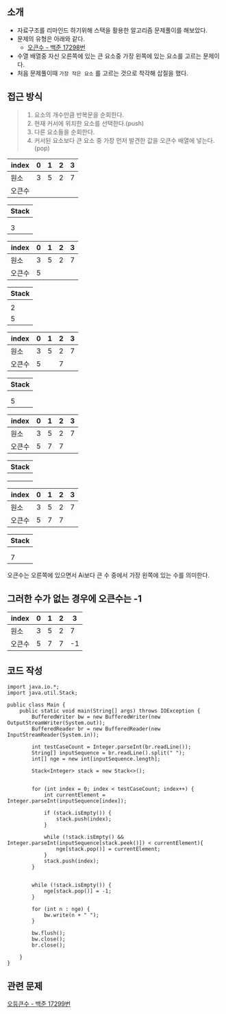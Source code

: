 

## 소개

- 자료구조를 리마인드 하기위해 스택을 활용한 알고리즘 문제풀이를 해보았다.
- 문제의 유형은 아래와 같다.
  - [오큰수 - 백준 17298번](https://www.acmicpc.net/problem/17298)
- 수열 배열중 자신 오른쪽에 있는 큰 요소중 가장 왼쪽에 있는 요소를 고르는 문제이다. 
- 처음 문제풀이때 `가장 작은 요소` 를 고르는 것으로 착각해 삽질을 했다.

## 접근 방식

> 1. 요소의 개수만큼 반복문을 순회한다.
> 2. 현재 커서에 위치한 요소를 선택한다.(push)
> 3. 다른 요소들을 순회한다.
> 4. 커서된 요소보다 큰 요소 중 가장 먼저 발견한 값을 오큰수 배열에 넣는다.(pop)

| index  | 0    | 1    | 2    | 3    |
| ------ | ---- | ---- | ---- | ---- |
| 원소   | 3    | 5    | 2    | 7    |
| 오큰수 |      |      |      |      |



| Stack |
| ----- |
|       |
|       |
| 3     |



| index  | 0    | 1    | 2    | 3    |
| ------ | ---- | ---- | ---- | ---- |
| 원소   | 3    | 5    | 2    | 7    |
| 오큰수 | 5    |      |      |      |



| Stack |
| ----- |
|       |
| 2     |
| 5     |



| index  | 0    | 1    | 2    | 3    |
| ------ | ---- | ---- | ---- | ---- |
| 원소   | 3    | 5    | 2    | 7    |
| 오큰수 | 5    |      | 7    |      |



| Stack |
| ----- |
|       |
|       |
| 5     |





| index  | 0    | 1    | 2    | 3    |
| ------ | ---- | ---- | ---- | ---- |
| 원소   | 3    | 5    | 2    | 7    |
| 오큰수 | 5    | 7    | 7    |      |



| Stack |
| ----- |
|       |
|       |
|       |



| index  | 0    | 1    | 2    | 3    |
| ------ | ---- | ---- | ---- | ---- |
| 원소   | 3    | 5    | 2    | 7    |
| 오큰수 | 5    | 7    | 7    |      |



| Stack |
| ----- |
|       |
|       |
| 7     |



오큰수는 오른쪽에 있으면서 Ai보다 큰 수 중에서 가장 왼쪽에 있는 수를 의미한다. 

## 그러한 수가 없는 경우에 오큰수는  -1

| index  | 0    | 1    | 2    | 3    |
| ------ | ---- | ---- | ---- | ---- |
| 원소   | 3    | 5    | 2    | 7    |
| 오큰수 | 5    | 7    | 7    | -1   |



## 코드 작성

```
import java.io.*;
import java.util.Stack;

public class Main {
    public static void main(String[] args) throws IOException {
        BufferedWriter bw = new BufferedWriter(new OutputStreamWriter(System.out));
        BufferedReader br = new BufferedReader(new InputStreamReader(System.in));

        int testCaseCount = Integer.parseInt(br.readLine());
        String[] inputSequence = br.readLine().split(" ");
        int[] nge = new int[inputSequence.length];

        Stack<Integer> stack = new Stack<>();


        for (int index = 0; index < testCaseCount; index++) {
            int currentElement = Integer.parseInt(inputSequence[index]);

            if (stack.isEmpty()) {
                stack.push(index);
            }

            while (!stack.isEmpty() && Integer.parseInt(inputSequence[stack.peek()]) < currentElement){
                nge[stack.pop()] = currentElement;
            }
            stack.push(index);
        }


        while (!stack.isEmpty()) {
            nge[stack.pop()] = -1;
        }

        for (int n : nge) {
            bw.write(n + " ");
        }

        bw.flush();
        bw.close();
        br.close();

    }
}
```



## 관련 문제

[오등큰수 - 백준 17299번](https://www.acmicpc.net/problem/17299)



